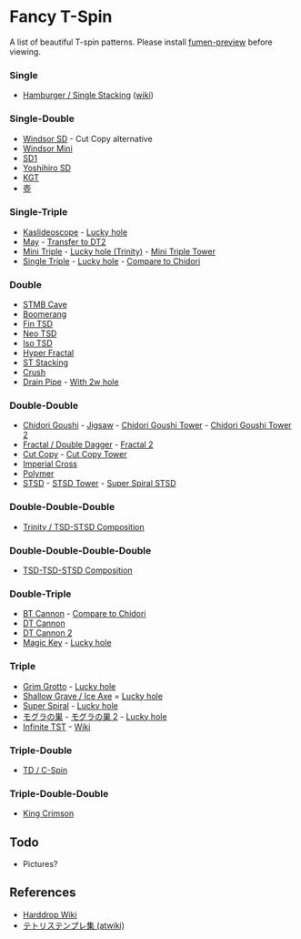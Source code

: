 Fancy T-Spin
============

A list of beautiful T-spin patterns. Please install [fumen-preview](https://github.com/knewjade/fumen-preview-extension) before viewing.

### Single

* [Hamburger / Single Stacking](https://harddrop.com/fumen/?m115@RhBtIeBtQeAgHAhG8DeF8CeG8CeG8JeAAAvhBFlBkf?BsgG8DeF8CeG8neAAAvhCFbBJkBAAA)
 ([wiki](https://harddrop.com/wiki/Hamburger))

### Single-Double

* [Windsor SD](https://harddrop.com/fumen/?m115@0gB8GeB8HeC8AeI8CeH8AeE8JeAgH0gRaGeRaLeiWI?egWWeAAAvhC9gBFrBAAA) - Cut Copy alternative
* [Windsor Mini](https://harddrop.com/fumen/?m115@HhI8AeF8CeH8AeB8JeAgHMhzDeeAAAvhC9jBlsBAAA?)
* [SD1](https://harddrop.com/fumen/?v115@5gB8GeB8CeG8AeH8CeH8BeA8JeAgH5gRaGeRaKehHI?egHIegHJeAAAvhB9sBAAA)
* [Yoshihiro SD](https://harddrop.com/fumen/?m115@RhG8CeI8KeAgHvhB9tBnmBHhE8EeD8ZeAAAvhBlsBA?AA)
* [KGT](https://harddrop.com/fumen/?m115@pgD8CeG8BeG8CeH8AeI8AeI8AeE8JeAgHvhDVhBDTB?lcBAAA)
* [壺](http://fumen.zui.jp/?v115@9gC8CeF8EeF8CeG8CeD8JeAgHvhEXrB9lBlrBAAAAA?A)

### Single-Triple

* [Kaslideoscope](https://harddrop.com/fumen/?m115@pgD8CeF8DeF8AeI8CeG8CeI8AeD8JeAgHhgRpHeRLH?ewDIewDAeiWEewDCegWEewDaeAAAvhC9rBtqBAAA) - [Lucky hole](https://harddrop.com/fumen/?m115@fgD8BeG8CeG8AeI8CeG8CeI8AeH8AeE8JeAgHvhD9m?BtlBFrBAAA)
* [May](https://harddrop.com/fumen/?m115@pgB8HeA8IeA8AeI8BeH8CeG8BeG8JeAgHfgRpHeRLH?ewDIewDAeBPFewDBeBPEewDceAAAvhCFqBtpBAAA) - [Transfer to DT2](https://harddrop.com/fumen/?m115@pgB8HeA8IeA8AeI8BeH8CeG8BeG8JeAgHvhCpkBEcB?nQB4gE8FeD8neAAA)
* [Mini Triple](https://harddrop.com/fumen/?m115@pgB8HeA8IeA8AeI8BeH8BeH8CeF8JeAgHvhCVvBtpB?AAA) - [Lucky hole (Trinity)](https://harddrop.com/fumen/?m115@fgB8HeA8IeA8AeI8BeH8BeH8CeH8AeG8JeAgH) - [Mini Triple Tower](https://harddrop.com/fumen/?m115@BgB8HeA8IeA8AeI8BeH8BeH8CeI8AeH8BeH8BeG8Ce?F8JeAgHvhJVHftVfVbf9qfVvBAAA9qBVvBtpBAAA)
* [Single Triple](https://harddrop.com/fumen/?m115@9gD8BeG8DeG8AeJ8AeD8JeAgH/gRaBeBPCeRaDeBPe?eAAAvhDdmBHcBtrBAAA) - [Lucky hole](https://harddrop.com/fumen/?m115@zgD8BeG8DeG8AeJ8AeJ8AeC8JeAglvhDdhBHXBtmBA?AeRhC8EeB8TeAAAvhBFsBAAA) - [Compare to Chidori](https://harddrop.com/fumen/?m115@9gB8R4BeBtC8R4DeBtE8AeJ8AeD8JeAgH6gg0HeAPg?lHeg0glAteeAAA)

### Double

* [STMB Cave](https://harddrop.com/fumen/?m115@9gC8CeH8AeI8CeG8CeC8JeAgHrgRpHeRpLeRaGeRag?eAAArgxSHeRpHegWIegWkeAAA0gglBPGegHglIeglkeAAAs?gAtGegWhlGeg0APCehHxDEeRagWIegWVeAAAvhAAAA)
* [Boomerang](https://harddrop.com/fumen/?m115@agB8IeA8CeE8AeH8BeH8BeI8AeI8AeI8AeD8JeAgHv?hB+cBAAA)
* [Fin TSD](https://harddrop.com/fumen/?m115@0gC8GeA8HeB8HeB8BeH8AeG8JeAgH0giHGegHveAAA?vhClgfNqBAAA)
* [Neo TSD](https://harddrop.com/fumen/?m115@zgC8GeA8IeB8BeH8BeH8AeG8JeAgHzgiHGegHweAAA?vhEtgflgfFgfNqBAAA)
* [Iso TSD](https://harddrop.com/fumen/?m115@zgD8FeA8IeB8HeA8BeI8AeG8JeAgHzgzD3eAAAvhCF?gfdqBAAA)
* [Hyper Fractal](https://harddrop.com/fumen/?m115@7fF8DeF8DeF8DeF8DeF8DeF8DeF8DeF8DeF8DeF8De?F8Je+KJvhJipB+gBifB+WBiVB+MBlVBlfBlpBAAA)
* [ST Stacking](https://harddrop.com/fumen/?m115@vhAvJJAhB8IeF8CeG8CeG8JeAAAvhBFlBvkB2gB8Ie?F8CeG8EeE8TeAAAvhBFgBvfBsgB8IeF8CeG8EeE8deAAAvh?CFbBJkBvaBigB8IeF8CeG8EeE8neAAAvhCFWBJlBAAA)
* [Crush](https://harddrop.com/fumen/?m115@/gB8FeC8CeR8AeE8JeAgl/ghWHegWIegWRaGeRaPeA?AeUhRLgHFewhQLPeAAAvhBFrBAAA)
* [Drain Pipe](https://harddrop.com/fumen/?m115@fgB8CeG8DeI8AeH8BeH8AeI8AeI8AeE8JeAgHvhCUS?uUAzO0dEloo2Awno2AzX/dEEszQEchQCAjLBAAAAPAA) - [With 2w hole](https://harddrop.com/fumen/?m115@fgB8CeG8DeI8AeH8BeH8BeH8BeH8BeD8JeAgHvhCWX?f+rBAAA)

### Double-Double

* [Chidori Goushi](https://harddrop.com/fumen/?m115@0gB8GeB8CeH8CeH8AeH8AeF8JeAgH0gRaGeRaIeBPI?eBPZeAAArgAtHexSGewhwSveAAAvhCFmBlqBAAA) - [Jigsaw](https://harddrop.com/fumen/?m115@pgC8BeG8CeH8CeG8BeH8BeH8BeE8JeAgHvhBPrBAAA?) - [Chidori Goushi Tower](https://harddrop.com/fumen/?m115@kfB8GeB8CeH8CeH8AeH8AeH8CeH8CeH8AeH8AeH8Ce?H8CeH8AeH8AeF8JeAgHvhGF+AlCBFSBlWBFmBlqBAAA) - [Chidori Goushi Tower 2](https://harddrop.com/fumen/?m115@jfC8CeF8CeH8CeF8CeH8CeF8CeH8CeH8AeH8AeJ8Ae?H8AeJ8AeH8AeF8JeAgHvhGFSBlWBFcBlgBFmBlqBAAA)
* [Fractal / Double Dagger](https://harddrop.com/fumen/?m115@1gB8FeC8CeH8AeH8CeH8AeE8JeAgHvhCFhBFrBAAA) - [Fractal 2](https://harddrop.com/fumen/?m115@pgD8FeC8CeH8AeI8BeG8CeH8AeE8JeAgHvhCFcBFrB?AAA)
* [Cut Copy](https://harddrop.com/fumen/?m115@zgB8CeH8AeI8CeH8AeI8AeE8JeAgHqgR4BeRpCeRaC?eRLGeiWIegWgeAAAfgg0DeRpCeg0RaGexhCeBtGexhglIeg?lgeAAPRAFb+sCUkFSASIncD2488AZAAAAvhClbQAAFmBAAA?) - [Cut Copy Tower](https://harddrop.com/fumen/?m115@jfB8BeH8CeH8AeG8CeH8AeI8CeH8AeG8CeH8AeI8Ce?H8AeG8CeH8AeG8JeAglUfAtDeRpBeBtDeRLBeAPgWDeBPCe?gWDegHBPAehWDegHCeRaDehHAeRagWDeBPCegWDegHBPAeh?WDegHCeRaDehHAeRagWDeBPCegWDegHBPAehWDegHCeRaDe?hHAeRaOeAAAvhGl4AFCBlMBFWBlgBFqBAAA)
* [Imperial Cross](https://harddrop.com/fumen/?m115@2gB8HeA8FeD8AeH8CeH8AeE8JeAgHvhE1hfNrfFrfd?rBAAA)
* [Polymer](https://harddrop.com/fumen/?m115@igC8GeA8IeA8FeD8BeH8AeJ8BeH8AeD8JeAgHvhFlX?fNhBliflhftrBAAA)
* [STSD](https://harddrop.com/fumen/?m115@1gB8HeA8GeC8AeI8BeH8BeE8JeAgH1ghWFeRpgWGeR?LgWAehHIegHIegHNeAAA1gxhFewSAtwhGewwAewSHeRLaeA?AAvgwhIewhIewhGehlwDHeglAPHeg0NeAAAvhCVhftqBAAA?) - [STSD Tower](https://harddrop.com/fumen/?m115@LgE8EeD8FeD8AeI8BeH8BeH8CeI8AeH8BeH8BeC8Je?AgHvhDdsBlrBNrBAAA) - [Super Spiral STSD](https://harddrop.com/fumen/?m115@tgB8IeA8DeD8AeG8CeG8CeH8BeE8JeAgHtgBPIeAPA?tCezDGegHIegHIehHQeAAAvhD2bferf2qBAAA)

### Double-Double-Double

* [Trinity / TSD-STSD Composition](https://harddrop.com/fumen/?m115@jgB8IeA8DeD8AeH8BeG8CeH8AeI8BeE8JeAgWJAie8?8AwM+tCkAAAAJhA8IeAAAeAAIeA8OeAAtHA0L2JEJPKDATh?A8BeAAGeA8AAOeAAPLA0L2JEJPCUAS4oAAMhAAGeA8AeA8G?eAAPeAAPJAke88AwM+tCkAAAAChAAGeA8AeA8GeAAZeAAPK?AkuhRASITxCz2AAA)

### Double-Double-Double-Double

* [TSD-TSD-STSD Composition](https://harddrop.com/fumen/?m115@OgB8IeA8EeC8AeH8CeH8AeH8CeH8AeH8BeH8BeF8Je?Ag0RAz+T7BFbE6B0r78AwM+tCkAAAABhA8GeAAAeAAGeA8a?eAAtQAz+T7BFbE6BUoo2Az+T7BIhAABeA8GeAAA8ZeAAtQA?z+T7BFbUzBUoo2Az+T7BIhA8KeBAGeA8QeAAtSAz+T7BFbE?wCyOJ5D0W98AQbAAAShAABeA8GeAAA8PeAAPOAz+T7BFbEw?CyOJ5D0GCAAtgA8GeAAAeAAGeA8ReA8BeAAGeA8AAPeAAtX?AEHxhDs488AQ2tSASo78A436ACFr4AA0gAABeA8GeAAA8te?AAtXAEHxhDs488AQztSASo78A436ACFr4AAShAABeA8GeAA?A8PeAAtTAie88AQOKSASo78A436ACFr4AA0gA8BeAAGeA8A?AteAAPTA0G88AQztSASo78A436ACFr4AALhAAFeB8JeAAPe?AAtPAFbuRATJUABG46ACFr4AA0gAABeA8GeAAA8teAAeIhA?ABeA8GeAAA8ZeAAe0gA8BeAAGeA8AAteAAA3gA8GeAAAeAA?FeB8JeBAGeA8QeAAtSA0L2JEJPCUAS4gRASITxCz2AAA+gA?ABeA8GeAAA8jeAAPPAFbuRATJUABG46ACFr4AAShAABeA8G?eAAA8PeAAPOA0L2JEJPCUASITxCz2AAA+gA8BeAAGeA8AAj?eAAPPAFbuRATJUABG46ACFr4AA)

### Double-Triple

* [BT Cannon](https://harddrop.com/fumen/?m115@kgB8IeA8CeE8AeH8BeG8CeH8AeJ8AeD8JeAgHkgBPI?eAPAtEeRaAeRLDeRaBeRLpeAAAkghlIeglAPHeQpwwHeQaw?wHegHHehHWeAAAvhFVXf9hfFmBVhf9rBAAA) - [Compare to Chidori](https://harddrop.com/fumen/?m115@kgBtIeBtBeC8R4AeilC8R4BeglF8CeH8AeJ8AeD8Je?AgHkgBPEeQ4CeBPglCeQaAewDGewhCegWqeAAA)
* [DT Cannon](https://harddrop.com/fumen/?m115@hgB8IeA8FeB8AeH8BeH8CeH8AeI8AeG8JeAgHhghHI?egHFehWAegHFegWBeBPEegWCeBPheAAA3gRaGeRpJeAtDeR?LAeBPEeRLAeAPPeAAAvhE1VfdlfFlBdqBAAA)
* [DT Cannon 2](https://harddrop.com/fumen/?m115@jgB8IeA8DeD8AeH8CeH8AeH8BeI8AeE8JeAgH1gRaA?eBPDeRaCeBPpeAAAjgBPIeAPAtEexhAehlDexhCeglAtGeg?HgWHeiHVeAAAagR4GeRpAtRegWAPIeAPIeAPHexhg0GeRLM?eAAAvhE1WfdhfFhBdrBAAA)
* [Magic Key](https://harddrop.com/fumen/?m115@sgH8CeH8AeI8AeH8BeI8AeG8JeAgHzgQaIeRaHegHQ?aHegHIehHReAAAvhDFbBDWBdqBAAA) - [Lucky hole](https://harddrop.com/fumen/?m115@igH8CeH8AeI8AeH8BeI8AeH8AeH8JeAgHvhEFWBDRB?dlBlpBAAA)

### Triple

* [Grim Grotto](https://harddrop.com/fumen/?v115@HhD8BeH8BeH8AeE8JeAgHvhBnhBugB) - [Lucky hole](https://harddrop.com/fumen/?m115@9gD8BeH8BeH8AeJ8AeD8JeAgHvhBncBubBpgC8DeF8?DeF8DeC8neAAAvhCNmBlrBAAA)
* [Shallow Grave / Ice Axe](https://harddrop.com/fumen/?m115@HhC8CeH8BeH8AeE8JeAgHvhBSmBugB) = [Lucky hole](https://harddrop.com/fumen/?m115@9gC8CeH8BeH8AeJ8AeD8JeAgHvhBShBubBpgC8DeF8?DeF8CeD8neAAAvhCNmBlrBAAA)
* [Super Spiral](https://harddrop.com/fumen/?m115@tgB8IeA8DeD8AeG8CeG8CeI8AeE8JeAgH9gzDFeRLH?eRLHezDPeAAA+gyhFegWQaHegWQpIeywPeAAAvhD2bfemf2?qBAAA) - [Lucky hole](https://harddrop.com/fumen/?m115@jgB8IeA8DeD8AeG8CeG8CeI8AeH8AeF8JeAgHvhC2l?BdmBAAA)
* [モグラの巣](https://harddrop.com/fumen/?m115@pgC8CeG8DeH8AeH8CeG8CeI8AeC8JeAgHvhC0XuXAT?P0dEloo2Awno2AzX/dEFbEmDy31CAMmQCAjLBAAAAA) - [モグラの巣 2](https://harddrop.com/fumen/?m115@pgC8CeH8CeH8AeH8CeG8CeI8AeC8JeAgHvhCUXuLAT?X/dEFbEmDy31CAMmQBAyAAAA5RQAA) - [Lucky hole](https://harddrop.com/fumen/?m115@fgC8CeG8DeH8AeH8CeG8CeI8AeH8AeD8JeAgHvhCMh?BdnBAAA)
* [Infinite TST](https://harddrop.com/fumen/?m115@vhFkKJKpBJVBvgBMGB6WB7fF8DeF8DeF8DeF8DeF8D?eF8DeF8DeF8DeF8DeF8EeE8JeAAAvhEtkBtkBOaBpgB6RBx?fF8DeF8DeF8DeF8DeF8DeF8DeF87eAAAvhCdqBdqBAAA) - [Wiki](https://harddrop.com/wiki/Infinite_TST)

### Triple-Double

* [TD / C-Spin](https://harddrop.com/fumen/?m115@pgB8BeG8CeG8AeI8BeH8AeJ8AeG8JeAgHpghWHegWI?egWAeBPFegHBeBPEegHIehHReAAAvhCtkBFqBAAA)

### Triple-Double-Double

* [King Crimson](https://harddrop.com/fumen/?m115@XgB8IeA8FeB8AeH8BeI8AeI8AeH8BeH8BeG8JeAgHp?ghWHegWIegWAPHeBPHeAPceAAAvhCdbBdqBAAA)

Todo
-----

* Pictures?

References
-----------

* [Harddrop Wiki](https://harddrop.com/wiki/Tetris_Wiki)
* [テトリステンプレ集 (atwiki)](https://w.atwiki.jp/tetrismaps/)
